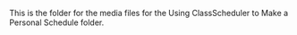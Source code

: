 This is the folder for the media files for the Using ClassScheduler to Make a Personal Schedule folder. 
